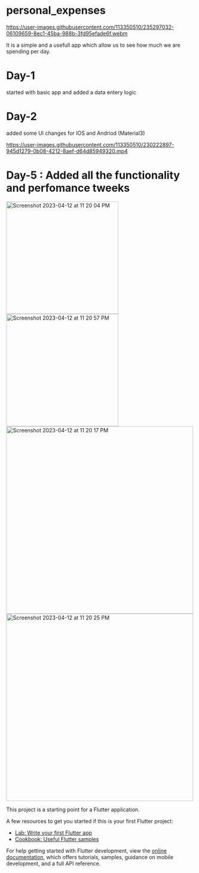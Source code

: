 # personal_expenses

https://user-images.githubusercontent.com/113350510/235297032-06109659-8ec1-45ba-988b-3fd95efade6f.webm


It is a simple and a usefull app which allow us to see how much we are spending per day.

# Day-1

started with basic app and added a data entery logic

# Day-2

added some UI changes for IOS and Andriod (Material3)

https://user-images.githubusercontent.com/113350510/230222897-945d1279-0b08-4212-8aef-d64d85949320.mp4

# Day-5 : Added all the functionality and perfomance tweeks

<img width="300" alt="Screenshot 2023-04-12 at 11 20 04 PM" src="https://user-images.githubusercontent.com/113350510/231542254-6a6ec3f2-f47a-474a-a993-83a284756410.png"><img width="300" alt="Screenshot 2023-04-12 at 11 20 57 PM" src="https://user-images.githubusercontent.com/113350510/231542490-a882688e-9265-4bc7-9327-0d346cf3ec17.png">
<img width="500" alt="Screenshot 2023-04-12 at 11 20 17 PM" src="https://user-images.githubusercontent.com/113350510/231542264-4712390d-0da7-4900-a8c4-08de61a479c7.png"><img width="500" alt="Screenshot 2023-04-12 at 11 20 25 PM" src="https://user-images.githubusercontent.com/113350510/231542278-201ec75a-04a5-46ee-a76d-ccde580fcb01.png">

This project is a starting point for a Flutter application.

A few resources to get you started if this is your first Flutter project:

- [Lab: Write your first Flutter app](https://docs.flutter.dev/get-started/codelab)
- [Cookbook: Useful Flutter samples](https://docs.flutter.dev/cookbook)

For help getting started with Flutter development, view the
[online documentation](https://docs.flutter.dev/), which offers tutorials,
samples, guidance on mobile development, and a full API reference.
